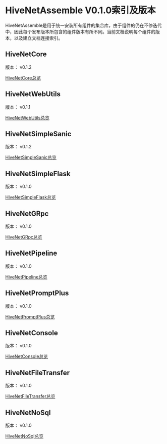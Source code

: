 # HiveNetAssemble V0.1.0索引及版本

HiveNetAssemble是用于统一安装所有组件的集合库，由于组件的仍在不停迭代中，因此每个发布版本所包含的组件版本有所不同。当前文档说明每个组件的版本，以及建立文档连接索引。

## HiveNetCore

版本： v0.1.2

[HiveNetCore总览](HiveNetCore/01_catalog.md)


## HiveNetWebUtils

版本： v0.1.1

[HiveNetWebUtils总览](HiveNetWebUtils/01_catalog.md)


## HiveNetSimpleSanic

版本： v0.1.2

[HiveNetSimpleSanic总览](HiveNetSimpleSanic/01_catalog.md)


## HiveNetSimpleFlask

版本： v0.1.0

[HiveNetSimpleFlask总览](HiveNetSimpleFlask/01_catalog.md)


## HiveNetGRpc

版本： v0.1.0

[HiveNetGRpc总览](HiveNetGRpc/01_catalog.md)


## HiveNetPipeline

版本： v0.1.0

[HiveNetPipeline总览](HiveNetPipeline/01_catalog.md)


## HiveNetPromptPlus

版本： v0.1.0

[HiveNetPromptPlus总览](HiveNetPromptPlus/01_catalog.md)


## HiveNetConsole

版本： v0.1.0

[HiveNetConsole总览](HiveNetConsole/01_catalog.md)


## HiveNetFileTransfer

版本： v0.1.0

[HiveNetFileTransfer总览](HiveNetFileTransfer/01_catalog.md)


## HiveNetNoSql

版本： v0.1.0

[HiveNetNoSql总览](HiveNetNoSql/01_catalog.md)